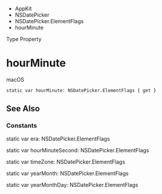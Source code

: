 

- AppKit
- NSDatePicker
- NSDatePicker.ElementFlags
-  hourMinute 

Type Property

# hourMinute

macOS

``` source
static var hourMinute: NSDatePicker.ElementFlags { get }
```

## See Also

### Constants

static var era: NSDatePicker.ElementFlags

static var hourMinuteSecond: NSDatePicker.ElementFlags

static var timeZone: NSDatePicker.ElementFlags

static var yearMonth: NSDatePicker.ElementFlags

static var yearMonthDay: NSDatePicker.ElementFlags

